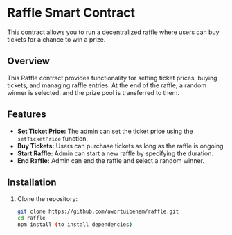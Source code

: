 # Raffle Smart Contract

This contract allows you to run a decentralized raffle where users can buy tickets for a chance to win a prize. 

## Overview

This Raffle contract provides functionality for setting ticket prices, buying tickets, and managing raffle entries. At the end of the raffle, a random winner is selected, and the prize pool is transferred to them.

## Features

- **Set Ticket Price:** The admin can set the ticket price using the `setTicketPrice` function.
- **Buy Tickets:** Users can purchase tickets as long as the raffle is ongoing.
- **Start Raffle:** Admin can start a new raffle by specifying the duration.
- **End Raffle:** Admin can end the raffle and select a random winner.

## Installation

1. Clone the repository:
   ```bash
   git clone https://github.com/awortuibenem/raffle.git
   cd raffle
   npm install (to install dependencies)

